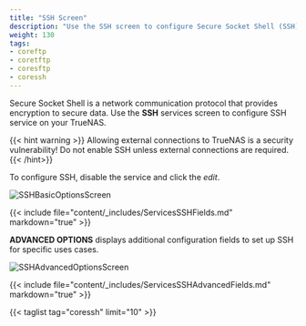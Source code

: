 ```yaml
---
title: "SSH Screen"
description: "Use the SSH screen to configure Secure Socket Shell (SSH) on your TrueNAS."
weight: 130
tags:
- coreftp
- coretftp
- coresftp
- coressh
---
```


Secure Socket Shell is a network communication protocol that provides encryption to secure data. Use the **SSH** services screen to configure SSH service on your TrueNAS.

{{< hint warning >}}
Allowing external connections to TrueNAS is a security vulnerability!
Do not enable SSH unless external connections are required.
{{< /hint>}}

To configure SSH, disable the service and click the <i class="material-icons" aria-hidden="true" title="Configure">edit</i>.

![SSHBasicOptionsScreen](/images/CORE/13.0/SSHBasicOptionsScreen.png "SSH Basic Options")

{{< include file="content/_includes/ServicesSSHFields.md" markdown="true" >}}

**ADVANCED OPTIONS** displays additional configuration fields to set up SSH for specific uses cases.  

![SSHAdvancedOptionsScreen](/images/CORE/13.0/SSHAdvancedOptionsScreen.png "SSH Advanced Options")

{{< include file="content/_includes/ServicesSSHAdvancedFields.md" markdown="true" >}}

{{< taglist tag="coressh" limit="10" >}}
